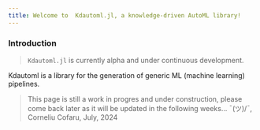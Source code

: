 ```yaml
---
title: Welcome to  Kdautoml.jl, a knowledge-driven AutoML library!
---
```


### Introduction
> `Kdautoml.jl` is currently alpha and under continuous development.

Kdautoml is a library for the generation of generic ML (machine learning) pipelines.

> This page is still a work in progres and under construction, please come back later as it will be updated in the following weeks... ¯\(ツ)/¯, Corneliu Cofaru, July, 2024
